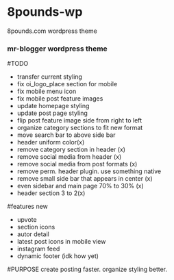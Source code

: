 # 8pounds-wp
8pounds.com wordpress theme

### mr-blogger wordpress theme

#TODO
- transfer current styling
- fix oi_logo_place section for mobile
- fix mobile menu icon
- fix mobile post feature images
- update homepage styling
- update post page styling
- flip post feature image side from right to left
- organize category sections to fit new format
- move search bar to above side bar
- header uniform color(x)
- remove category section in header (x)
- remove social media from header (x)
- remove social media from post formats (x)
- remove perm. header plugin. use something native
- remove small side bar that appears in center (x)
- even sidebar and main page 70% to 30% (x)
- header section 3 to 2(x)



#features new
- upvote
- section icons
- autor detail
- latest post icons in mobile view
- instagram feed
- dynamic footer (idk how yet)

#PURPOSE
create posting faster.
organize styling better.
